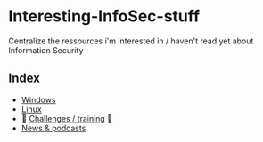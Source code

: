 # Interesting-InfoSec-stuff
Centralize the ressources i'm interested in / haven't read yet about Information Security

## Index
* [Windows](https://github.com/B0redNab/Interesting-InfoSec-stuff/blob/master/docs/systems/Windows/windows.md)
* [Linux](https://github.com/B0redNab/Interesting-InfoSec-stuff/blob/master/docs/systems/Linux/linux.md)
* :dart: [Challenges / training](https://github.com/B0redNab/Interesting-InfoSec-stuff/blob/master/docs/challenges/challenges-websites.md) :dart:
* [News & podcasts](https://github.com/B0redNab/Interesting-InfoSec-stuff/blob/master/docs/news/news.md)
